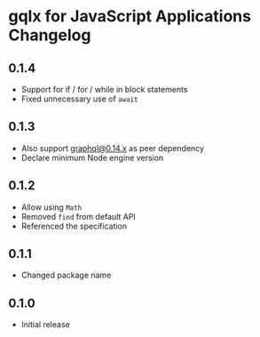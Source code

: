 # gqlx for JavaScript Applications Changelog

## 0.1.4

- Support for if / for / while in block statements
- Fixed unnecessary use of `await`

## 0.1.3

- Also support graphql@0.14.x as peer dependency
- Declare minimum Node engine version

## 0.1.2

- Allow using `Math`
- Removed `find` from default API
- Referenced the specification

## 0.1.1

- Changed package name

## 0.1.0

- Initial release

